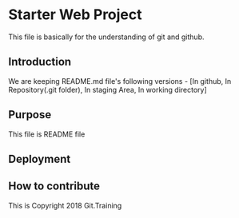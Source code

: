 # Starter Web Project

This file is basically for the understanding of git and github.

## Introduction

We are keeping README.md file's following versions - [In github, In Repository(.git folder), In staging Area, In working directory]

## Purpose

This file is README file

## Deployment

## How to contribute

This is Copyright 2018 Git.Training

